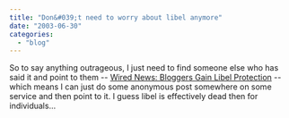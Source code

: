 ```yaml
---
title: "Don&#039;t need to worry about libel anymore"
date: "2003-06-30"
categories: 
  - "blog"
---
```


So to say anything outrageous, I just need to find someone else who has said it and point to them -- [Wired News: Bloggers Gain Libel Protection](http://www.wired.com/news/politics/0,1283,59424,00.html "Wired News: Bloggers Gain Libel Protection") -- which means I can just do some anonymous post somewhere on some service and then point to it. I guess libel is effectively dead then for individuals...
